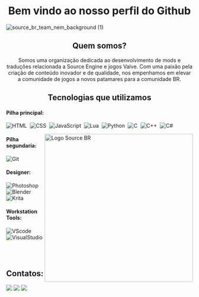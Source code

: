 <!DOCTYPE html>
<h1 align="center">Bem vindo ao nosso perfil do Github</h1>

![source_br_team_nem_background (1)](https://github.com/TeamSourceBR/.github/blob/main/Imagens/source_br_alt1.png?raw=true)

###

<div align="center">

<h2>Quem somos?</h2>
<p>Somos uma organização dedicada ao desenvolvimento de mods e traduções relacionada a Source Engine e jogos Valve. Com uma paixão pela criação de conteúdo inovador e de qualidade, nos empenhamos em elevar a comunidade de jogos a novos patamares para a comunidade BR.</p>

<h2>Tecnologias que utilizamos</h2>
</div>

#### Pilha principal:

![HTML](https://img.shields.io/badge/HTML5-E34F26?style=for-the-badge&logo=html5&logoColor=white)&nbsp;
![CSS](https://img.shields.io/badge/CSS3-1572B6?style=for-the-badge&logo=css3&logoColor=white)&nbsp;
![JavaScript](https://img.shields.io/badge/JavaScript-F7DF1E?style=for-the-badge&logo=javascript&logoColor=black)&nbsp;
![Lua](https://img.shields.io/badge/Lua-2C2D72?style=for-the-badge&logo=lua&logoColor=white)&nbsp;
![Python](https://img.shields.io/badge/Python-3776AB?style=for-the-badge&logo=python&logoColor=white)&nbsp;
![C](https://img.shields.io/badge/C-00599C?style=for-the-badge&logo=c&logoColor=white)&nbsp;
![C++](https://img.shields.io/badge/C%2B%2B-00599C?style=for-the-badge&logo=c%2B%2B&logoColor=white)&nbsp;
![C#](https://img.shields.io/badge/C%23-239120?style=for-the-badge&logo=c-sharp&logoColor=white)&nbsp;

<img src="https://github.com/TeamSourceBR/.github/blob/main/Imagens/computer-illustration.png?raw=true" min-width="400px" max-width="400px" width="400px" align="right" alt="Logo Source BR">

#### Pilha segundaria:

![Git](https://img.shields.io/badge/GIT-E44C30?style=for-the-badge&logo=git&logoColor=white)&nbsp;

#### Designer:

![Photoshop](https://img.shields.io/badge/Adobe%20Photoshop-31A8FF?style=for-the-badge&logo=Adobe%20Photoshop&logoColor=black)&nbsp;
![Blender](https://img.shields.io/badge/blender-%23F5792A.svg?style=for-the-badge&logo=blender&logoColor=white)&nbsp;
![Krita](https://img.shields.io/badge/Krita-203759?style=for-the-badge&logo=krita&logoColor=EEF37B)&nbsp;

#### Workstation Tools:

![VScode](https://img.shields.io/badge/vscode-4285F4?style=for-the-badge&logo=vscode&logoColor=white)&nbsp;
![VisualStudio](https://img.shields.io/badge/Visual_Studio-5C2D91?style=for-the-badge&logo=visual%20studio&logoColor=white)&nbsp;

&nbsp;

<h2 align="">Contatos:</h2>

<div>
   <a href="https://www.youtube.com/@Source_BR" target="_blank"><img src="https://img.shields.io/badge/YouTube-FF0000?style=for-the-badge&logo=youtube&logoColor=white" target="_blank"></a>
   <a href="https://discord.gg/tVNv6SNZZT" target="_blank"><img src="https://img.shields.io/badge/Discord-7289DA?style=for-the-badge&logo=discord&logoColor=white" target="_blank"></a>
   <a href="https://www.moddb.com/company/source-br" target="_blank"><img src="https://github.com/TeamSourceBR/.github/blob/main/Imagens/image.png?raw=true" target="_blank"></a>

</div>
